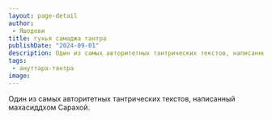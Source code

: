 ```yaml
---
layout: page-detail
author:
 - Яшодеви
title: гухья самаджа тантра
publishDate: "2024-09-01"
description: Один из самых авторитетных тантрических текстов, написанный махасиддхом Сарахой.
tags:
 - ануттара-тантра
image: 
---
```


Один из самых авторитетных тантрических текстов, написанный махасиддхом Сарахой.

